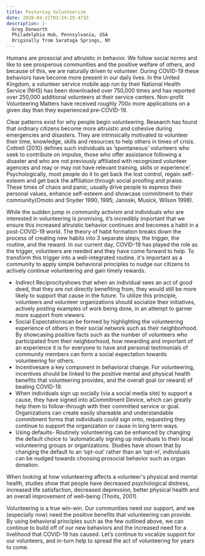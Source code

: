 ```yaml
---
title: Fostering Volunteerism
date: 2020-04-21T03:54:29.473Z
description: |-
  Greg Donworth
  Philadelphia Hub, Pennsylvania, USA
  Originally from Saratoga Springs, NY
---
```

<!--StartFragment--> Humans are prosocial and altruistic in behavior. We follow social norms and like to see prosperous communities and the positive welfare of others, and because of this, we are naturally driven to volunteer. During COVID-19 these behaviors have become more present in our daily lives. In the United Kingdom, a volunteer service mobile app run by their National Health Service (NHS) has been downloaded over 750,000 times and has reported over 250,000 additional volunteers at their service centers. Non-profit Volunteering Matters have received roughly 700x more applications on a given day than they experienced pre-COVID-19.

Clear patterns exist for why people begin volunteering. Research has found that ordinary citizens become more altruistic and cohesive during emergencies and disasters. They are intrinsically motivated to volunteer their time, knowledge, skills and resources to help others in times of crisis. Cottrell (2010) defines such individuals as ‘spontaneous’ volunteers who seek to contribute on impulse, those who offer assistance following a disaster and who are not previously affiliated with recognized volunteer agencies and may or may not have relevant training, skills or experience’. Psychologically, most people do it to get back the lost control, regain self-esteem and get back the affiliation through social proofing and praise. These times of chaos and panic, usually drive people to express their personal values, enhance self-esteem and showcase commitment to their community(Omoto and Snyder 1990, 1995; Janoski, Musick, Wilson 1998).

While the sudden jump in community activism and individuals who are interested in volunteering is promising, it’s incredibly important that we ensure this increased altruistic behavior continues and becomes a habit in a post-COVID-19 world. The theory of habit formation breaks down the process of creating new habits into 3 separate steps; the trigger, the routine, and the reward. In our current day, COVID-19 has played the role as the trigger, volunteers are needed and they have come forward to help. To transform this trigger into a well-integrated routine, it's important as a community to apply simple behavioral principles to nudge our citizens to actively continue volunteering and gain timely rewards.

* Indirect Reciprocityshows that when an individual sees an act of good deed, that they are not directly benefiting from, they would still be more likely to support that cause in the future. To utilize this principle, volunteers and volunteer organizations should socialize their initiatives, actively posting examples of work being done, in an attempt to garner more support from viewers.
* Social Expectationscan be formed by highlighting the volunteering experience of others in their social network such as their neighborhood. By showcasing positive facts such as the number of volunteers who participated from their neighborhood, how rewarding and important of an experience it is for everyone to have and personal testimonials of community members can form a social expectation towards volunteering for others.
* Incentivesare a key component in behavioral change. For volunteering, incentives should be linked to the positive mental and physical health benefits that volunteering provides, and the overall goal (or reward) of beating COVID-19.
* When individuals sign up socially (via a social media site) to support a cause, they have signed into aCommitment Device, which can greatly help them to follow-through with their committed service or goal. Organizations can create easily shareable and understandable commitment forms that individuals could sign onto, requesting they continue to support the organization or cause in long term ways.
* Using defaults- Routinely volunteering can be enhanced by changing the default choice to ‘automatically signing up individuals to their local volunteering groups or organizations. Studies have shown that by changing the default to an ‘opt-out’ rather than an ‘opt-in’, individuals can be nudged towards choosing prosocial behavior such as organ donation.

When looking at how volunteering affects a volunteer's physical and mental health, studies show that people have decreased psychological distress, increased life satisfaction, decreased depression, better physical health and an overall improvement of well-being (Thoits, 2001).

Volunteering is a true win-win. Our communities need our support, and we (especially now) need the positive benefits that volunteering can provide. By using behavioral principles such as the few outlined above, we can continue to build off of our new behaviors and the increased need for a livelihood that COVID-19 has caused. Let’s continue to vocalize support for our volunteers, and in-turn help to spread the act of volunteering for years to come.

<!--EndFragment-->